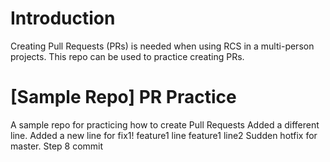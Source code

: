 # Introduction
Creating Pull Requests (PRs) is needed when using RCS in a multi-person projects. This repo can be used to practice creating PRs.

# [Sample Repo] PR Practice
A sample repo for practicing how to create Pull Requests
Added a different line.
Added a new line for fix1!
feature1 line
feature1 line2
Sudden hotfix for master.
Step 8 commit 


